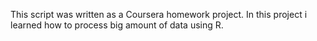 This script was written as a Coursera homework project.
In this project i learned how to process big amount of data using R.
